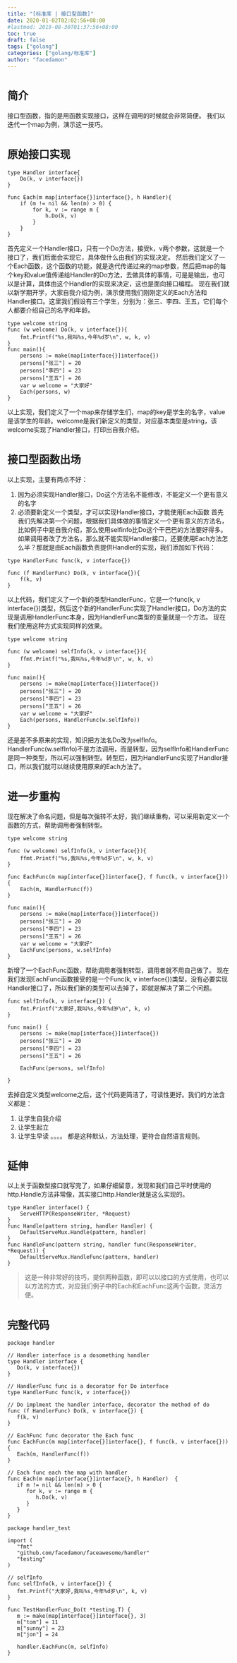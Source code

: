 ```yaml
---
title: "[标准库 | 接口型函数]"
date: 2020-01-02T02:02:56+08:00
#lastmod: 2019-08-30T01:37:56+08:00
toc: true
draft: false
tags: ["golang"]
categories: ["golang/标准库"]
author: "facedamon"
---
```


# `简介`
接口型函数，指的是用函数实现接口，这样在调用的时候就会非常简便。
我们以迭代一个map为例，演示这一技巧。
# `原始接口实现`
```
type Handler interface{
    Do(k, v interface{})
}

func Each(m map[interface{}]interface{}, h Handler){
    if (m != nil && len(m) > 0) {
        for k, v := range m {
            h.Do(k, v)
        }
    }
}
```
首先定义一个Handler接口，只有一个Do方法，接受k，v两个参数，这就是一个接口了，我们后面会实现它，具体做什么由我们的实现决定。
然后我们定义了一个Each函数，这个函数的功能，就是迭代传递过来的map参数，然后把map的每个key和value值传递给Handler的Do方法，去做具体的事情，可是是输出，也可以是计算，具体由这个Handler的实现来决定，这也是面向接口编程。
现在我们就以新学期开学，大家自我介绍为例，演示使用我们刚刚定义的Each方法和Handler接口。这里我们假设有三个学生，分别为：张三、李四、王五，它们每个人都要介绍自己的名字和年龄。
```
type welcome string
func (w welcome) Do(k, v interface{}){
    fmt.Printf("%s,我叫%s,今年%d岁\n", w, k, v)
}
func main(){
    persons := make(map[interface{}]interface{})
    persons["张三"] = 20
    persons["李四"] = 23
    persons["王五"] = 26
    var w welcome = "大家好"
    Each(persons, w)
}
```
以上实现，我们定义了一个map来存储学生们，map的key是学生的名字，value是该学生的年龄。welcome是我们新定义的类型，对应基本类型是string，该welcome实现了Handler接口，打印出自我介绍。
# `接口型函数出场`
以上实现，主要有两点不好：
1. 因为必须实现Handler接口，Do这个方法名不能修改，不能定义一个更有意义的名字
2. 必须要新定义一个类型，才可以实现Handler接口，才能使用Each函数
首先我们先解决第一个问题，根据我们具体做的事情定义一个更有意义的方法名，比如例子中是自我介绍，那么使用selfinfo比Do这个干巴巴的方法要好得多。
如果调用者改了方法名，那么就不能实现Handler接口，还要使用Each方法怎么半？那就是由Each函数负责提供Handler的实现，我们添加如下代码：
```
type HandlerFunc func(k, v interface{})

func (f HandlerFunc) Do(k, v interface{}){
    f(k, v)
}
```
以上代码，我们定义了一个新的类型HandlerFunc，它是一个func(k, v interface{})类型，然后这个新的HandlerFunc实现了Handler接口，Do方法的实现是调用HandlerFunc本身，因为HandlerFunc类型的变量就是一个方法。
现在我们使用这种方式实现同样的效果。
```
type welcome string

func (w welcome) selfInfo(k, v interface{}){
    ffmt.Printf("%s,我叫%s,今年%d岁\n", w, k, v)
}

func main(){
    persons := make(map[interface{}]interface{})
    persons["张三"] = 20
    persons["李四"] = 23
    persons["王五"] = 26
    var w welcome = "大家好"
    Each(persons, HandlerFunc(w.selfInfo))
}
```
还是差不多原来的实现，知识把方法名Do改为selfInfo。HandlerFunc(w.selfInfo)不是方法调用，而是转型，因为selfInfo和HandlerFunc是同一种类型，所以可以强制转型。转型后，因为HandlerFunc实现了Handler接口，所以我们就可以继续使用原来的Each方法了。
# `进一步重构`
现在解决了命名问题，但是每次强转不太好，我们继续重构，可以采用新定义一个函数的方式，帮助调用者强制转型。
```
type welcome string

func (w welcome) selfInfo(k, v interface{}){
    ffmt.Printf("%s,我叫%s,今年%d岁\n", w, k, v)
}

func EachFunc(m map[interface{}]interface{}, f func(k, v interface{})) {
    Each(m, HandlerFunc(f))
}

func main(){
    persons := make(map[interface{}]interface{})
    persons["张三"] = 20
    persons["李四"] = 23
    persons["王五"] = 26
    var w welcome = "大家好"
    EachFunc(persons, w.selfInfo)
}
```
新增了一个EachFunc函数，帮助调用者强制转型，调用者就不用自己做了。
现在我们发现EachFunc函数接受的是一个Func(k, v interface{})类型，没有必要实现Handler接口了，所以我们新的类型可以去掉了，即就是解决了第二个问题。
```
func selfInfo(k, v interface{}) {
	fmt.Printf("大家好,我叫%s,今年%d岁\n", k, v)
}

func main() {
	persons := make(map[interface{}]interface{})
	persons["张三"] = 20
	persons["李四"] = 23
	persons["王五"] = 26

	EachFunc(persons, selfInfo)

}
```
去掉自定义类型welcome之后，这个代码更简洁了，可读性更好。我们的方法含义都是：
1. 让学生自我介绍
2. 让学生起立
3. 让学生早读
。。。。
都是这种默认，方法处理，更符合自然语言规则。
# `延伸`
以上关于函数型接口就写完了，如果仔细留意，发现和我们自己平时使用的http.Handle方法非常像，其实接口http.Handler就是这么实现的。
```
type Handler interface() {
    ServeHTTP(ResponseWriter, *Request)
}
func Handle(pattern string, handler Handler) {
    DefaultServeMux.Handle(pattern, handler)
}
func HandleFunc(pattern string, handler func(ResponseWriter, *Request)) {
    DefaultServeMux.HandleFunc(pattern, handler)
}
```
> 这是一种非常好的技巧，提供两种函数，即可以以接口的方式使用，也可以以方法的方式，对应我们例子中的Each和EachFunc这两个函数，灵活方便。
# `完整代码`
```
package handler

// Handler interface is a dosomething handler
type Handler interface {
   Do(k, v interface{})
}

// HandlerFunc func is a decorator for Do interface
type HandlerFunc func(k, v interface{})

// Do implment the handler interface, decorator the method of do
func (f HandlerFunc) Do(k, v interface{}) {
   f(k, v)
}

// EachFunc func decorator the Each func
func EachFunc(m map[interface{}]interface{}, f func(k, v interface{})){
   Each(m, HandlerFunc(f))
}

// Each func each the map with handler
func Each(m map[interface{}]interface{}, h Handler)  {
   if m != nil && len(m) > 0 {
      for k, v := range m {
         h.Do(k, v)
      }
   }
}
```
```
package handler_test

import (
   "fmt"
   "github.com/facedamon/faceawesome/handler"
   "testing"
)

// selfInfo
func selfInfo(k, v interface{}) {
   fmt.Printf("大家好,我叫%s,今年%d岁\n", k, v)
}

func TestHandlerFunc_Do(t *testing.T) {
   m := make(map[interface{}]interface{}, 3)
   m["tom"] = 11
   m["sunny"] = 23
   m["jon"] = 24

   handler.EachFunc(m, selfInfo)
}
```